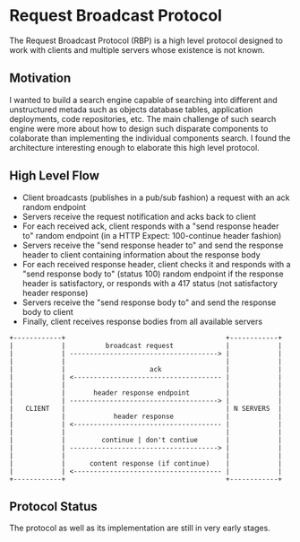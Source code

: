 # Request Broadcast Protocol

The Request Broadcast Protocol (RBP) is a high level protocol designed to work with clients and multiple servers whose existence is not known. 


## Motivation

I wanted to build a search engine capable of searching into different and unstructured metada such as objects database tables, application deployments, code repositories, etc. The main challenge of such search engine were more about how to design such disparate components to colaborate than implementing the individual components search. I found the architecture interesting enough to elaborate this high level protocol.


## High Level Flow

- Client broadcasts (publishes in a pub/sub fashion) a request with an ack random endpoint
- Servers receive the request notification and acks back to client
- For each received ack, client responds with a "send response header to" random endpoint (in a HTTP Expect: 100-continue header fashion)
- Servers receive the "send response header to" and send the response header to client containing information about the response body
- For each received response header, client checks it and responds with a "send response body to" (status 100) random endpoint if the response header is satisfactory, or responds with a 417 status (not satisfactory header response)
- Servers receive the "send response body to" and send the response body to client
- Finally, client receives response bodies from all available servers

```
+------------+ 								      	  +------------+
|  			 |        	broadcast request	 		  |            |
|			 | -------------------------------------> |			   |
|			 |                        				  |			   |
|			 |          		   ack          	  |			   |
|			 | <------------------------------------- |			   |
|			 |                        				  |			   |
|			 |    	 header response endpoint    	  |			   |
|			 | -------------------------------------> |			   |
|   CLIENT	 |                        				  | N SERVERS  |
|	    	 |    		  header response   		  |			   |
|			 | <------------------------------------- |			   |
|			 |                          	 		  |			   |
|			 |         continue | don't contiue   	  |			   |
|			 | -------------------------------------> |			   |
|			 |                        				  |			   |
|			 |      content response (if continue)    |			   |
|			 | <------------------------------------- |			   |
+------------+										  +------------+
```

## Protocol Status

The protocol as well as its implementation are still in very early stages.
